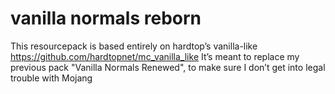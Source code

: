 # vanilla normals reborn

This resourcepack is based entirely on hardtop’s vanilla-like https://github.com/hardtopnet/mc_vanilla_like
It’s meant to replace my previous pack "Vanilla Normals Renewed", to make sure I don’t get into legal trouble with Mojang
